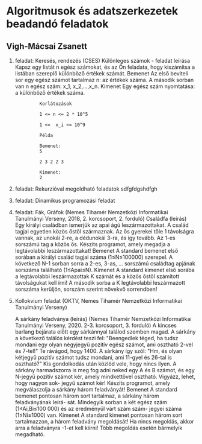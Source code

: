 # Algoritmusok és adatszerkezetek beadandó feladatok

## Vigh-Mácsai Zsanett

1. feladat: Keresés, rendezés (CSES)
        Különleges számok - feladat leírása
        Kapsz egy listát n egész számokat, és az Ön feladata, hogy kiszámítsa a listában szereplő különböző értékek számát.
        Bemenet
        Az első beviteli sor egy egész számot tartalmaz n: az értékek száma.
        A második sorban van n egész szám: x_1, x_2,...,x_n.
        Kimenet
        Egy egész szám nyomtatása: a különböző értékek száma.

                Korlátozások

                1 <= n <= 2 * 10^5

                1 <=  x_i <= 10^9

                Példa

                Bemenet:
                5

                2 3 2 2 3

                Kimenet:
                2



2. feladat: Rekurzióval megoldható feladatok
sdfgfdgshdfgh


3. feladat: Dinamikus programozási feladat


4. feladat: Fák, Gráfok (Nemes Tihamér Nemzetközi Informatikai Tanulmányi Verseny, 2018, 2. korcsoport, 2. forduló)
    Családfa (leírás)
    Egy királyi családban ismerjük az apai ágú leszármazottakat. A család tagjai egyetlen közös őstől származnak. Az ős gyerekei tőle 1 távolságra vannak, az unokái 2-re, a dédunokái 3-ra, és így tovább. Az 1-es sorszámú tag a közös ős.
    Készíts programot, amely megadja a legtávolabbi leszármazottakat!
    Bemenet
    A standard bemenet első sorában a királyi család tagjai száma (1≤N≤100000) szerepel. A következő N-1 sorban sorra a 2-es, 3-as, … sorszámú családtag apjának sorszáma található (1≤Apai≤N).
    Kimenet
    A standard kimenet első sorába a legtávolabbi leszármazottak K számát és a közös őstől számított távolságukat kell írni! A második sorba a K legtávolabbi leszármazott sorszáma kerüljön, sorszám szerint növekvő sorrendben!



5. Kollokvium feladat (OKTV, Nemes Tihamér Nemzetközi Informatikai Tanulmányi Verseny)

    A sárkány feladványa (leírás) (Nemes Tihamér Nemzetközi Informatikai Tanulmányi Verseny, 2020. 2-3. korcsoport, 3. forduló)
    A kincses barlang bejárata előtt egy sárkánnyal találod szemben magad. A sárkány a következő
    találós kérdést teszi fel: "Beengedlek téged, ha tudsz mondani egy olyan négyjegyű pozitív egész
    számot, ami osztható 2-vel és 7-tel!" Te rávágod, hogy 1400. A sárkány így szól: "Hm, és olyan
    kétjegyű pozitív számot tudsz mondani, ami 11-gyel és 26-tal is osztható?" Kis gondolkodás után
    közlöd vele, hogy nincs ilyen. A sárkány harmadszorra is meg fog adni neked egy A és B számot,
    és egy N-jegyű pozitív számot kér, amely mindkettővel osztható. Vigyázz, lehet, hogy nagyon sok-
    jegyű számot kér!
    Készíts programot, amely megválaszolja a sárkány három feladványát!
    Bemenet
    A standard bemenet pontosan három sort tartalmaz, a sárkány három feladványának leírá-
    sát. Mindegyik sorban a két egész szám (1≤Ai,Bi≤100 000) és az eredményül várt szám szám-
    jegyei száma (1≤Ni≤1000) van.
    Kimenet
    A standard kimenet pontosan három sort tartalmazzon, a három feladvány megoldását!
    Ha nincs megoldás, akkor arra a feladványra -1-et kell kiírni! Több megoldás esetén bármelyik
    megadható.

    